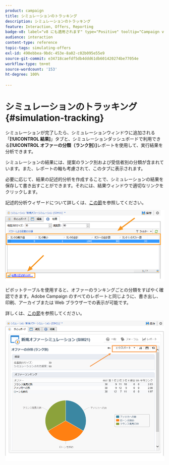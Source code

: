 ```yaml
---
product: campaign
title: シミュレーションのトラッキング
description: シミュレーションのトラッキング
feature: Interaction, Offers, Reporting
badge-v8: label="v8 にも適用されます" type="Positive" tooltip="Campaign v8 にも適用されます"
audience: interaction
content-type: reference
topic-tags: simulating-offers
exl-id: 490ebbea-9bdc-453e-8a02-c02b095e55e9
source-git-commit: e34718caefdf5db4ddd61db601420274be77054e
workflow-type: tm+mt
source-wordcount: '153'
ht-degree: 100%

---
```


# シミュレーションのトラッキング{#simulation-tracking}



シミュレーションが完了したら、シミュレーションウィンドウに追加される「**[!UICONTROL 結果]**」タブと、シミュレーションダッシュボードで利用できる&#x200B;**[!UICONTROL オファーの分類（ランク別）]**&#x200B;レポートを使用して、実行結果を分析できます。

シミュレーションの結果には、提案のランク別および受信者別の分類が含まれています。また、レポートの軸も考慮されて、このタブに表示されます。

必要に応じて、結果の記述的分析を作成することで、シミュレーションの結果を保存して書き出すことができます。それには、結果ウィンドウで適切なリンクをクリックします。

記述的分析ウィザードについて詳しくは、[この節](../../reporting/using/about-descriptive-analysis.md)を参照してください。

![](assets/offer_simulation_012.png)

ピボットテーブルを使用すると、オファーのランキングごとの分類をすばやく確認できます。Adobe Campaign のすべてのレポートと同じように、書き出し、印刷、アーカイブまたは Web ブラウザーでの表示が可能です。

詳しくは、[この節](../../reporting/using/actions-on-reports.md)を参照してください。

![](assets/offer_simulation_013.png)
